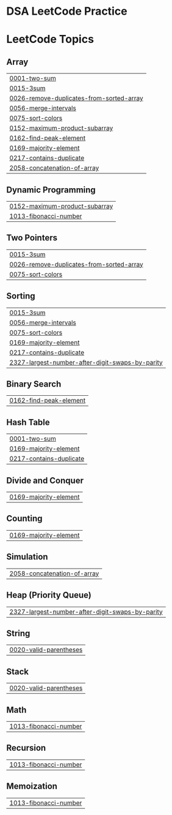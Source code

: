 # DSA LeetCode Practice
<!---LeetCode Topics Start-->
# LeetCode Topics
## Array
|  |
| ------- |
| [0001-two-sum](https://github.com/AbhishekGupta-developer/dsa-leetcode-practice/tree/master/0001-two-sum) |
| [0015-3sum](https://github.com/AbhishekGupta-developer/dsa-leetcode-practice/tree/master/0015-3sum) |
| [0026-remove-duplicates-from-sorted-array](https://github.com/AbhishekGupta-developer/dsa-leetcode-practice/tree/master/0026-remove-duplicates-from-sorted-array) |
| [0056-merge-intervals](https://github.com/AbhishekGupta-developer/dsa-leetcode-practice/tree/master/0056-merge-intervals) |
| [0075-sort-colors](https://github.com/AbhishekGupta-developer/dsa-leetcode-practice/tree/master/0075-sort-colors) |
| [0152-maximum-product-subarray](https://github.com/AbhishekGupta-developer/dsa-leetcode-practice/tree/master/0152-maximum-product-subarray) |
| [0162-find-peak-element](https://github.com/AbhishekGupta-developer/dsa-leetcode-practice/tree/master/0162-find-peak-element) |
| [0169-majority-element](https://github.com/AbhishekGupta-developer/dsa-leetcode-practice/tree/master/0169-majority-element) |
| [0217-contains-duplicate](https://github.com/AbhishekGupta-developer/dsa-leetcode-practice/tree/master/0217-contains-duplicate) |
| [2058-concatenation-of-array](https://github.com/AbhishekGupta-developer/dsa-leetcode-practice/tree/master/2058-concatenation-of-array) |
## Dynamic Programming
|  |
| ------- |
| [0152-maximum-product-subarray](https://github.com/AbhishekGupta-developer/dsa-leetcode-practice/tree/master/0152-maximum-product-subarray) |
| [1013-fibonacci-number](https://github.com/AbhishekGupta-developer/dsa-leetcode-practice/tree/master/1013-fibonacci-number) |
## Two Pointers
|  |
| ------- |
| [0015-3sum](https://github.com/AbhishekGupta-developer/dsa-leetcode-practice/tree/master/0015-3sum) |
| [0026-remove-duplicates-from-sorted-array](https://github.com/AbhishekGupta-developer/dsa-leetcode-practice/tree/master/0026-remove-duplicates-from-sorted-array) |
| [0075-sort-colors](https://github.com/AbhishekGupta-developer/dsa-leetcode-practice/tree/master/0075-sort-colors) |
## Sorting
|  |
| ------- |
| [0015-3sum](https://github.com/AbhishekGupta-developer/dsa-leetcode-practice/tree/master/0015-3sum) |
| [0056-merge-intervals](https://github.com/AbhishekGupta-developer/dsa-leetcode-practice/tree/master/0056-merge-intervals) |
| [0075-sort-colors](https://github.com/AbhishekGupta-developer/dsa-leetcode-practice/tree/master/0075-sort-colors) |
| [0169-majority-element](https://github.com/AbhishekGupta-developer/dsa-leetcode-practice/tree/master/0169-majority-element) |
| [0217-contains-duplicate](https://github.com/AbhishekGupta-developer/dsa-leetcode-practice/tree/master/0217-contains-duplicate) |
| [2327-largest-number-after-digit-swaps-by-parity](https://github.com/AbhishekGupta-developer/dsa-leetcode-practice/tree/master/2327-largest-number-after-digit-swaps-by-parity) |
## Binary Search
|  |
| ------- |
| [0162-find-peak-element](https://github.com/AbhishekGupta-developer/dsa-leetcode-practice/tree/master/0162-find-peak-element) |
## Hash Table
|  |
| ------- |
| [0001-two-sum](https://github.com/AbhishekGupta-developer/dsa-leetcode-practice/tree/master/0001-two-sum) |
| [0169-majority-element](https://github.com/AbhishekGupta-developer/dsa-leetcode-practice/tree/master/0169-majority-element) |
| [0217-contains-duplicate](https://github.com/AbhishekGupta-developer/dsa-leetcode-practice/tree/master/0217-contains-duplicate) |
## Divide and Conquer
|  |
| ------- |
| [0169-majority-element](https://github.com/AbhishekGupta-developer/dsa-leetcode-practice/tree/master/0169-majority-element) |
## Counting
|  |
| ------- |
| [0169-majority-element](https://github.com/AbhishekGupta-developer/dsa-leetcode-practice/tree/master/0169-majority-element) |
## Simulation
|  |
| ------- |
| [2058-concatenation-of-array](https://github.com/AbhishekGupta-developer/dsa-leetcode-practice/tree/master/2058-concatenation-of-array) |
## Heap (Priority Queue)
|  |
| ------- |
| [2327-largest-number-after-digit-swaps-by-parity](https://github.com/AbhishekGupta-developer/dsa-leetcode-practice/tree/master/2327-largest-number-after-digit-swaps-by-parity) |
## String
|  |
| ------- |
| [0020-valid-parentheses](https://github.com/AbhishekGupta-developer/dsa-leetcode-practice/tree/master/0020-valid-parentheses) |
## Stack
|  |
| ------- |
| [0020-valid-parentheses](https://github.com/AbhishekGupta-developer/dsa-leetcode-practice/tree/master/0020-valid-parentheses) |
## Math
|  |
| ------- |
| [1013-fibonacci-number](https://github.com/AbhishekGupta-developer/dsa-leetcode-practice/tree/master/1013-fibonacci-number) |
## Recursion
|  |
| ------- |
| [1013-fibonacci-number](https://github.com/AbhishekGupta-developer/dsa-leetcode-practice/tree/master/1013-fibonacci-number) |
## Memoization
|  |
| ------- |
| [1013-fibonacci-number](https://github.com/AbhishekGupta-developer/dsa-leetcode-practice/tree/master/1013-fibonacci-number) |
<!---LeetCode Topics End-->